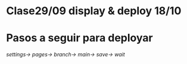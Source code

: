 # Clase29/09 display & deploy 18/10
# Pasos a seguir para deployar
*settings→ pages→ branch→ main→ save→ wait*
